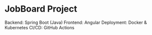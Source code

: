 # JobBoard Project

Backend: Spring Boot (Java)
Frontend: Angular
Deployment: Docker & Kubernetes
CI/CD: GitHub Actions

